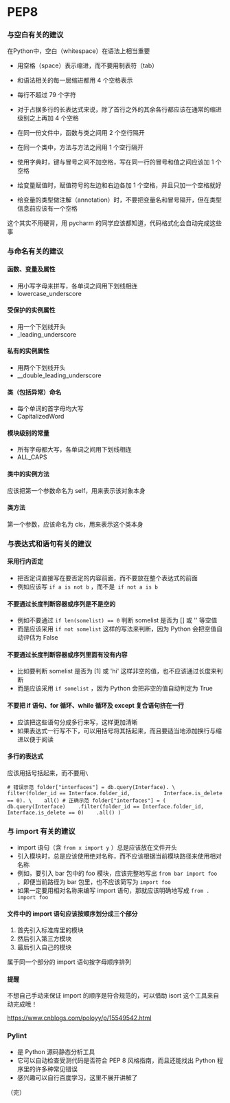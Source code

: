 # PEP8

### 与空白有关的建议

在Python中，空白（whitespace）在语法上相当重要

+ 用空格（space）表示缩进，而不要用制表符（tab）
+ 和语法相关的每一层缩进都用 4 个空格表示

+ 每行不超过 79 个字符

+ 对于占据多行的长表达式来说，除了首行之外的其余各行都应该在通常的缩进级别之上再加 4 个空格

+ 在同一份文件中，函数与类之间用 2 个空行隔开

+ 在同一个类中，方法与方法之间用 1 个空行隔开

+ 使用字典时，键与冒号之间不加空格，写在同一行的冒号和值之间应该加 1 个空格

+ 给变量赋值时，赋值符号的左边和右边各加 1 个空格，并且只加一个空格就好

+ 给变量的类型做注解（annotation）时，不要把变量名和冒号隔开，但在类型信息前应该有一个空格

这个其实不用硬背，用 pycharm 的同学应该都知道，代码格式化会自动完成这些事

 

### 与命名有关的建议

#### 函数、变量及属性

- 用小写字母来拼写，各单词之间用下划线相连
- lowercase_underscore

 

#### 受保护的实例属性

- 用一个下划线开头
- _leading_underscore

 

#### 私有的实例属性

- 用两个下划线开头 
- __double_leading_underscore

 

#### 类（包括异常）命名

- 每个单词的首字母均大写
- CapitalizedWord

 

#### 模块级别的常量

- 所有字母都大写，各单词之间用下划线相连
- ALL_CAPS

 

#### 类中的实例方法

应该把第一个参数命名为 self，用来表示该对象本身

 

#### 类方法

第一个参数，应该命名为 cls，用来表示这个类本身

 

### 与表达式和语句有关的建议

#### 采用行内否定

- 把否定词直接写在要否定的内容前面，而不要放在整个表达式的前面
- 例如应该写 `if a is not b` ，而不是` if not a is b` 

 

#### 不要通过长度判断容器或序列是不是空的

- 例如不要通过 `if len(somelist) == 0` 判断 somelist 是否为 [] 或 '' 等空值
- 而是应该采用 `if not somelist` 这样的写法来判断，因为 Python 会把空值自动评估为 False

 

#### 不要通过长度判断容器或序列里面有没有内容

- 比如要判断 somelist 是否为 [1] 或 'hi' 这样非空的值，也不应该通过长度来判断
- 而是应该采用 `if somelist` ，因为 Python 会把非空的值自动判定为 True

 

#### 不要把 if 语句、for 循环、while 循环及 except 复合语句挤在一行

- 应该把这些语句分成多行来写，这样更加清晰
- 如果表达式一行写不下，可以用括号将其括起来，而且要适当地添加换行与缩进以便于阅读

 

#### 多行的表达式

应该用括号括起来，而不要用`\`

```
# 错误示范 folder["interfaces"] = db.query(Interface). \    filter(folder_id == Interface.folder_id,           Interface.is_delete == 0). \    all() # 正确示范 folder["interfaces"] = (    db.query(Interface)    .filter(folder_id == Interface.folder_id, Interface.is_delete == 0)    .all() )
```

 

### 与 import 有关的建议

- import 语句（含  `from x import y` ）总是应该放在文件开头
- 引入模块时，总是应该使用绝对名称，而不应该根据当前模块路径来使用相对名称
- 例如，要引入 bar 包中的 foo 模块，应该完整地写出 `from bar import foo` ，即便当前路径为 bar 包里，也不应该简写为 `import foo`
- 如果一定要用相对名称来编写 import 语句，那就应该明确地写成 `from . import foo` 

 

#### 文件中的 import 语句应该按顺序划分成三个部分

1. 首先引入标准库里的模块
2. 然后引入第三方模块
3. 最后引入自己的模块

属于同一个部分的 import 语句按字母顺序排列

 

#### 提醒

不想自己手动来保证 import 的顺序是符合规范的，可以借助 isort 这个工具来自动完成哦！

https://www.cnblogs.com/poloyy/p/15549542.html

 

### Pylint

- 是 Python 源码静态分析工具
- 它可以自动检查受测代码是否符合 PEP 8 风格指南，而且还能找出 Python 程序里的许多种常见错误
- 感兴趣可以自行百度学习，这里不展开讲解了

（完）